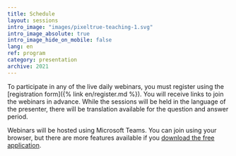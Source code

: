 ```yaml
---
title: Schedule
layout: sessions
intro_image: "images/pixeltrue-teaching-1.svg"
intro_image_absolute: true
intro_image_hide_on_mobile: false
lang: en
ref: program
category: presentation
archive: 2021
---
```


To participate in any of the live daily webinars, you must register using the [registration form]({% link en/register.md %}). You will receive links to join the webinars in advance. While the sessions will be held in the language of the presenter, there will be translation available for the question and answer period.

Webinars will be hosted using Microsoft Teams. You can join using your browser, but there are more features available if you [download the free application](https://www.microsoft.com/en-ca/microsoft-365/microsoft-teams/download-app).
